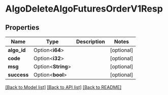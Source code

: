 # AlgoDeleteAlgoFuturesOrderV1Resp

## Properties

Name | Type | Description | Notes
------------ | ------------- | ------------- | -------------
**algo_id** | Option<**i64**> |  | [optional]
**code** | Option<**i32**> |  | [optional]
**msg** | Option<**String**> |  | [optional]
**success** | Option<**bool**> |  | [optional]

[[Back to Model list]](../README.md#documentation-for-models) [[Back to API list]](../README.md#documentation-for-api-endpoints) [[Back to README]](../README.md)


